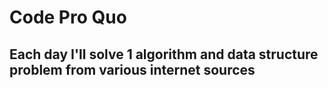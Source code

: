 # Code Pro Quo

## Each day I'll solve 1 algorithm and data structure problem from various internet sources

